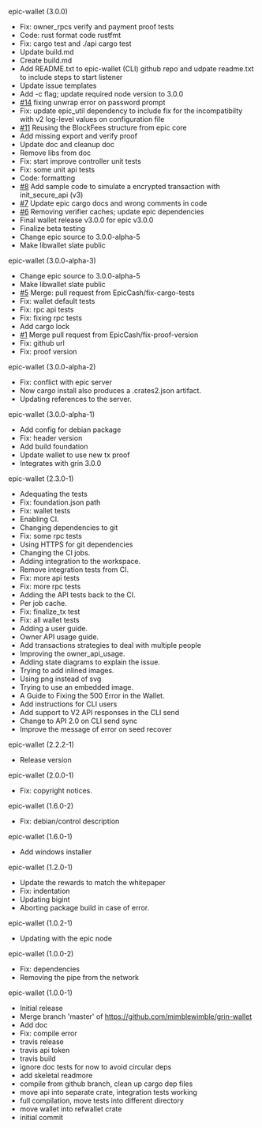 

epic-wallet (3.0.0)

  - Fix: owner_rpcs verify and payment proof tests
  - Code: rust format code rustfmt
  - Fix: cargo test and ./api cargo test
  - Update build.md
  - Create build.md
  - Add README.txt to epic-wallet (CLI) github repo and udpate readme.txt to include steps to start listener
  - Update issue templates
  - Add -c flag; update required node version to 3.0.0
  - [#14](https://github.com/EpicCash/epic-wallet/issues/14) fixing unwrap error on password prompt
  - Fix: update epic_util dependency to include fix for the incompatibilty with v2 log-level values on configuration file
  - [#11](https://github.com/EpicCash/epic-wallet/issues/11) Reusing the BlockFees structure from epic core
  - Add missing export and verify proof
  - Update doc and cleanup doc
  - Remove libs from doc
  - Fix: start improve controller unit tests
  - Fix: some unit api tests
  - Code: formatting
  - [#8](https://github.com/EpicCash/epic-wallet/issues/8) Add sample code to simulate a encrypted transaction with init_secure_api (v3)
  - [#7](https://github.com/EpicCash/epic-wallet/issues/7) Update epic cargo docs and wrong comments in code
  - [#6](https://github.com/EpicCash/epic-wallet/issues/6) Removing verifier caches; update epic dependencies
  - Final wallet release v3.0.0 for epic v3.0.0
  - Finalize beta testing
  - Change epic source to 3.0.0-alpha-5
  - Make libwallet slate public


epic-wallet (3.0.0-alpha-3)

  - Change epic source to 3.0.0-alpha-5
  - Make libwallet slate public
  - [#5](https://github.com/EpicCash/epic-wallet/issues/5) Merge: pull request from EpicCash/fix-cargo-tests
  - Fix: wallet default tests
  - Fix: rpc api tests
  - Fix: fixing rpc tests
  - Add cargo lock
  - [#1](https://github.com/EpicCash/epic-wallet/issues/1) Merge pull request from EpicCash/fix-proof-version
  - Fix: github url
  - Fix: proof version

epic-wallet (3.0.0-alpha-2)

  - Fix: conflict with epic server
  - Now cargo install also produces a .crates2.json artifact.
  - Updating references to the server.

epic-wallet (3.0.0-alpha-1)

  - Add config for debian package
  - Fix: header version
  - Add build foundation
  - Update wallet to use new tx proof
  - Integrates with grin 3.0.0


epic-wallet (2.3.0-1)

  - Adequating the tests
  - Fix: foundation.json path
  - Fix: wallet tests
  - Enabling CI.
  - Changing dependencies to git
  - Fix: some rpc tests
  - Using HTTPS for git dependencies
  - Changing the CI jobs.
  - Adding integration to the workspace.
  - Remove integration tests from CI.
  - Fix: more api tests
  - Fix: more rpc tests
  - Adding the API tests back to the CI.
  - Per job cache.
  - Fix: finalize_tx test
  - Fix: all wallet tests
  - Adding a user guide.
  - Owner API usage guide.
  - Add transactions strategies to deal with multiple people
  - Improving the owner_api_usage.
  - Adding state diagrams to explain the issue.
  - Trying to add inlined images.
  - Using png instead of svg
  - Trying to use an embedded image.
  - A Guide to Fixing the 500 Error in the Wallet.
  - Add instructions for CLI users
  - Add support to V2 API responses in the CLI send
  - Change to API 2.0 on CLI send sync
  - Improve the message of error on seed recover


epic-wallet (2.2.2-1)

  - Release version


epic-wallet (2.0.0-1)

  - Fix: copyright notices.


epic-wallet (1.6.0-2)

  - Fix: debian/control description


epic-wallet (1.6.0-1)

  - Add windows installer


epic-wallet (1.2.0-1)

  - Update the rewards to match the whitepaper
  - Fix: indentation
  - Updating bigint
  - Aborting package build in case of error.


epic-wallet (1.0.2-1)

  - Updating with the epic node


epic-wallet (1.0.0-2)

  - Fix: dependencies
  - Removing the pipe from the network


epic-wallet (1.0.0-1)

  - Initial release
  - Merge branch 'master' of https://github.com/mimblewimble/grin-wallet
  - Add doc
  - Fix: compile error
  - travis release
  - travis api token
  - travis build
  - ignore doc tests for now to avoid circular deps
  - add skeletal readmore
  - compile from github branch, clean up cargo dep files
  - move api into separate crate, integration tests working
  - full compilation, move tests into different directory
  - move wallet into refwallet crate
  - initial commit
